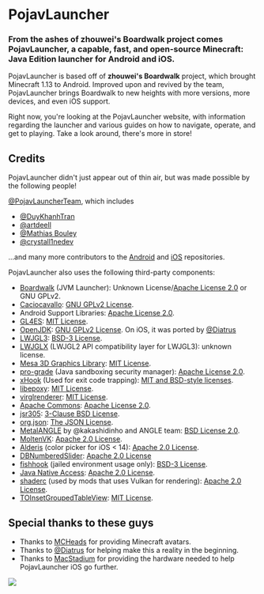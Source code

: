 # PojavLauncher

### From the ashes of zhouwei's Boardwalk project comes PojavLauncher, a capable, fast, and open-source Minecraft: Java Edition launcher for Android and iOS.

PojavLauncher is based off of **zhouwei's Boardwalk** project, which brought Minecraft 1.13 to Android. Improved upon and revived by the team, PojavLauncher brings Boardwalk to new heights with more versions, more devices, and even iOS support.

Right now, you're looking at the PojavLauncher website, with information regarding the launcher and various guides on how to navigate, operate, and get to playing. Take a look around, there's more in store!

## Credits

PojavLauncher didn't just appear out of thin air, but was made possible by the following people!

[@PojavLauncherTeam](https://twitter.com/PLaunchTeam), which includes
* [@DuyKhanhTran](https://github.com/khanhduytran0)
* [@artdeell](https://github.com/artdeell)
* [@Mathias Bouley](https://github.com/Mathias-Boulay)
* [@crystall1nedev](https://github.com/crystall1nedev)

...and many more contributors to the [Android](https://github.com/PojavLauncherTeam/PojavLauncher/graphs/contributors) and [iOS](https://github.com/PojavLauncherTeam/PojavLauncher_iOS/graphs/contributors) repositories.

PojavLauncher also uses the following third-party components:

* [Boardwalk](https://github.com/zhuowei/Boardwalk) (JVM Launcher): Unknown License/[Apache License 2.0](https://github.com/zhuowei/Boardwalk/blob/master/LICENSE) or GNU GPLv2.
* [Caciocavallo](https://github.com/PojavLauncherTeam/caciocavallo): [GNU GPLv2 License](https://github.com/PojavLauncherTeam/caciocavallo/blob/master/LICENSE).
* Android Support Libraries: [Apache License 2.0](https://android.googlesource.com/platform/prebuilts/maven_repo/android/+/master/NOTICE.txt).
* [GL4ES](https://github.com/ptitSeb/gl4es): [MIT License](https://github.com/ptitSeb/gl4es/blob/master/LICENSE).<br>
* [OpenJDK](https://github.com/PojavLauncherTeam/openjdk-multiarch-jdk8u): [GNU GPLv2 License](https://openjdk.java.net/legal/gplv2+ce.html). On iOS, it was ported by [@Diatrus](https://twitter.com/diatrus)
* [LWJGL3](https://github.com/PojavLauncherTeam/lwjgl3): [BSD-3 License](https://github.com/LWJGL/lwjgl3/blob/master/LICENSE.md).
* [LWJGLX](https://github.com/PojavLauncherTeam/lwjglx) (LWJGL2 API compatibility layer for LWJGL3): unknown license.<br>
* [Mesa 3D Graphics Library](https://gitlab.freedesktop.org/mesa/mesa): [MIT License](https://docs.mesa3d.org/license.html).
* [pro-grade](https://github.com/pro-grade/pro-grade) (Java sandboxing security manager): [Apache License 2.0](https://github.com/pro-grade/pro-grade/blob/master/LICENSE.txt).
* [xHook](https://github.com/iqiyi/xHook) (Used for exit code trapping): [MIT and BSD-style licenses](https://github.com/iqiyi/xHook/blob/master/LICENSE).
* [libepoxy](https://github.com/anholt/libepoxy): [MIT License](https://github.com/anholt/libepoxy/blob/master/COPYING).
* [virglrenderer](https://github.com/PojavLauncherTeam/virglrenderer): [MIT License](https://gitlab.freedesktop.org/virgl/virglrenderer/-/blob/master/COPYING).
* [Apache Commons](https://commons.apache.org): [Apache License 2.0](http://www.apache.org/licenses/LICENSE-2.0.txt).
* [jsr305](https://code.google.com/p/jsr-305): [3-Clause BSD License](http://opensource.org/licenses/BSD-3-Clause).
* [org.json](https://github.com/stleary/JSON-java): [The JSON License](https://www.json.org/license.html).
* [MetalANGLE](https://github.com/kakashidinho/metalangle) by @kakashidinho and ANGLE team: [BSD License 2.0](https://github.com/kakashidinho/metalangle/blob/master/LICENSE).
* [MoltenVK](https://github.com/KhronosGroup/MoltenVK): [Apache 2.0 License](https://github.com/KhronosGroup/MoltenVK/blob/master/LICENSE).
* [Alderis](https://github.com/hbang/Alderis) (color picker for iOS < 14): [Apache 2.0 License](https://github.com/hbang/Alderis/blob/master/LICENSE.md).
* [DBNumberedSlider](https://github.com/immago/DBNumberedSlider): [Apache 2.0 License](https://github.com/immago/DBNumberedSlider/blob/master/LICENSE)
* [fishhook](https://github.com/facebook/fishhook) (jailed environment usage only): [BSD-3 License](https://github.com/facebook/fishhook/blob/main/LICENSE).
* [Java Native Access](https://github.com/java-native-access/jna): [Apache 2.0 License](https://github.com/java-native-access/jna/blob/master/LICENSE).
* [shaderc](https://github.com/google/shaderc) (used by mods that uses Vulkan for rendering): [Apache 2.0 License](https://github.com/google/shaderc/blob/main/LICENSE).
* [TOInsetGroupedTableView](https://github.com/TimOliver/TOInsetGroupedTableView): [MIT License](https://github.com/TimOliver/TOInsetGroupedTableView/blob/master/LICENSE).

## Special thanks to these guys
* Thanks to [MCHeads](https://mc-heads.net) for providing Minecraft avatars.
* Thanks to [@Diatrus](https://github.com/Diatrus) for helping make this a reality in the beginning.
* Thanks to [MacStadium](https://macstadium.com) for providing the hardware needed to help PojavLauncher iOS go further.

![](https://user-images.githubusercontent.com/55281754/183129754-c3736bb9-d528-4af7-9351-a12b3be7549e.png)